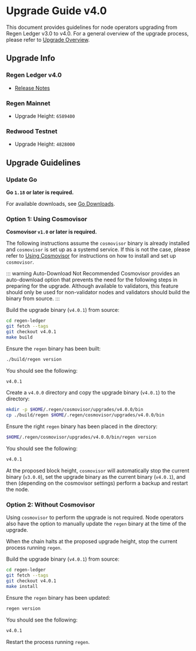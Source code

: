 # Upgrade Guide v4.0

This document provides guidelines for node operators upgrading from Regen Ledger v3.0 to v4.0. For a general overview of the upgrade process, please refer to [Upgrade Overview](README.md).

## Upgrade Info

### Regen Ledger v4.0

- [Release Notes](https://github.com/RegenNetwork/regen-ledger/releases/tag/v4.0.0)

### Regen Mainnet

- Upgrade Height: `6589400`

### Redwood Testnet

- Upgrade Height: `4828000`

## Upgrade Guidelines

### Update Go

**Go `1.18` or later is required.**

For available downloads, see [Go Downloads](https://go.dev/dl/).

### Option 1: Using Cosmovisor

**Cosmovisor `v1.0` or later is required.**

The following instructions assume the `cosmovisor` binary is already installed and `cosmovisor` is set up as a systemd service. If this is not the case, please refer to [Using Cosmovisor](../get-started/using-cosmovisor.md) for instructions on how to install and set up `cosmovisor`.

::: warning Auto-Download Not Recommended
Cosmovisor provides an auto-download option that prevents the need for the following steps in preparing for the upgrade. Although available to validators, this feature should only be used for non-validator nodes and validators should build the binary from source.
:::

Build the upgrade binary (`v4.0.1`) from source:

```bash
cd regen-ledger
git fetch --tags
git checkout v4.0.1
make build
```

Ensure the `regen` binary has been built:

```bash
./build/regen version
```

You should see the following:

```bash
v4.0.1
```

Create a `v4.0.0` directory and copy the upgrade binary (`v4.0.1`) to the directory:

```bash
mkdir -p $HOME/.regen/cosmovisor/upgrades/v4.0.0/bin
cp ./build/regen $HOME/.regen/cosmovisor/upgrades/v4.0.0/bin
```
Ensure the right `regen` binary has been placed in the directory:

```bash
$HOME/.regen/cosmovisor/upgrades/v4.0.0/bin/regen version
```

You should see the following:

```bash
v4.0.1
```

At the proposed block height, `cosmovisor` will automatically stop the current binary (`v3.0.0`), set the upgrade binary as the current binary (`v4.0.1`), and then (depending on the cosmovisor settings) perform a backup and restart the node.

### Option 2: Without Cosmovisor

Using `cosmovisor` to perform the upgrade is not required. Node operators also have the option to manually update the `regen` binary at the time of the upgrade.

When the chain halts at the proposed upgrade height, stop the current process running `regen`.

Build the upgrade binary (`v4.0.1`) from source:

```bash
cd regen-ledger
git fetch --tags
git checkout v4.0.1
make install
```

Ensure the `regen` binary has been updated:

```bash
regen version
```

You should see the following:

```bash
v4.0.1
```

Restart the process running `regen`.